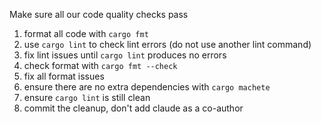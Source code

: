 Make sure all our code quality checks pass
1. format all code with `cargo fmt`
2. use `cargo lint` to check lint errors (do not use another lint command)
3. fix lint issues until `cargo lint` produces no errors
4. check format with `cargo fmt --check`
5. fix all format issues 
6. ensure there are no extra dependencies with `cargo machete`
7. ensure `cargo lint` is still clean
8. commit the cleanup, don't add claude as a co-author
